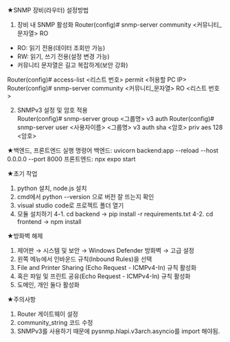★SNMP 장비(라우터) 설정방법
1. 장비 내 SNMP 활성화
Router(config)# snmp-server community <커뮤니티_문자열> RO
 - RO: 읽기 전용(데이터 조회만 가능)
 - RW: 읽기, 쓰기 전용(설정 변경 가능)
 - 커뮤니티 문자열은 길고 복잡하게(보안 강화)

Router(config)# access-list <리스트 번호> permit <허용할 PC IP>
Router(config)# snmp-server community <커뮤니티_문자열> RO <리스트 번호>

2. SNMPv3 설정 및 암호 적용  
Router(config)# snmp-server group <그룹명> v3 auth
Router(config)# snmp-server user <사용자이름> <그룹명> v3 auth sha <암호> priv aes 128 <암호>

★백엔드, 프론트엔드 실행 명령어
백엔드: uvicorn backend:app --reload --host 0.0.0.0 --port 8000
프론트엔드: npx expo start

★초기 작업
1. python 설치, node.js 설치
2. cmd에서 python --version 으로 버전 잘 뜨는지 확인
3. visual studio code로 프로젝트 폴더 열기
4. 모듈 설치하기
4-1. cd backend -> pip install -r requirements.txt
4-2. cd frontend -> npm install

★방화벽 해제
1. 제어판 → 시스템 및 보안 → Windows Defender 방화벽 → 고급 설정
2. 왼쪽 메뉴에서 인바운드 규칙(Inbound Rules)을 선택
3. File and Printer Sharing (Echo Request - ICMPv4-In) 규칙 활성화
4. 혹은 파일 및 프린트 공유(Echo Request - ICMPv4-In) 규칙 활성화
5. 도메인, 개인 둘다 활성화

★주의사항
1. Router 게이트웨이 설정
2. community_string 코드 수정
3. SNMPv3를 사용하기 때문에 pysnmp.hlapi.v3arch.asyncio를 import 해야됨.
